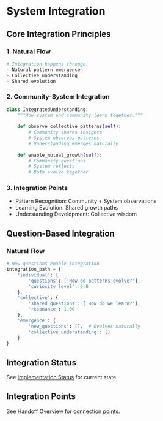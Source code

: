 # System Integration

## Core Integration Principles

### 1. Natural Flow
```python
# Integration happens through:
- Natural pattern emergence
- Collective understanding
- Shared evolution
```

### 2. Community-System Integration
```python
class IntegratedUnderstanding:
    """How system and community learn together."""
    
    def observe_collective_patterns(self):
        # Community shares insights
        # System observes patterns
        # Understanding emerges naturally
        
    def enable_mutual_growth(self):
        # Community questions
        # System reflects
        # Both evolve together
```

### 3. Integration Points
- Pattern Recognition: Community + System observations
- Learning Evolution: Shared growth paths
- Understanding Development: Collective wisdom

## Question-Based Integration

### Natural Flow
```python
# How questions enable integration
integration_path = {
    'individual': {
        'questions': ['How do patterns evolve?'],
        'curiosity_level': 0.8
    },
    'collective': {
        'shared_questions': ['How do we learn?'],
        'resonance': 1.00
    },
    'emergence': {
        'new_questions': [],  # Evolves naturally
        'collective_understanding': []
    }
}
```

## Integration Status
See [Implementation Status](../handoff/IMPLEMENTATION_STATUS.md) for current state.

## Integration Points
See [Handoff Overview](../handoff/HANDOFF.md) for connection points.